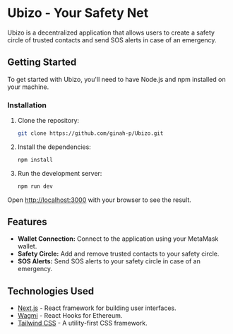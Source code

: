 # Ubizo - Your Safety Net

Ubizo is a decentralized application that allows users to create a safety circle of trusted contacts and send SOS alerts in case of an emergency.

## Getting Started

To get started with Ubizo, you'll need to have Node.js and npm installed on your machine.

### Installation

1.  Clone the repository:
    ```bash
    git clone https://github.com/ginah-p/Ubizo.git
    ```
2.  Install the dependencies:
    ```bash
    npm install
    ```
3.  Run the development server:
    ```bash
    npm run dev
    ```

Open [http://localhost:3000](http://localhost:3000) with your browser to see the result.

## Features

*   **Wallet Connection:** Connect to the application using your MetaMask wallet.
*   **Safety Circle:** Add and remove trusted contacts to your safety circle.
*   **SOS Alerts:** Send SOS alerts to your safety circle in case of an emergency.

## Technologies Used

*   [Next.js](https://nextjs.org/) - React framework for building user interfaces.
*   [Wagmi](https://wagmi.sh/) - React Hooks for Ethereum.
*   [Tailwind CSS](https://tailwindcss.com/) - A utility-first CSS framework.